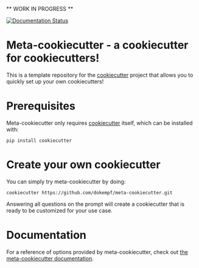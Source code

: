 ** WORK IN PROGRESS **

[![Documentation Status](https://readthedocs.org/projects/meta-cookiecutter/badge/?version=latest)](https://meta-cookiecutter.readthedocs.io/en/latest/?badge=latest)

# Meta-cookiecutter - a cookiecutter for cookiecutters!

This is a template repository for the [cookiecutter](https://github.com/cookiecutter/cookiecutter) project
that allows you to quickly set up your own cookiecutters!

# Prerequisites

Meta-cookiecutter only requires [cookiecutter](https://github.com/cookiecutter/cookiecutter) itself, which can be installed with:

```
pip install cookiecutter
```

# Create your own cookiecutter

You can simply try meta-cookiecutter by doing:

```
cookiecutter https://github.com/dokempf/meta-cookiecutter.git
```

Answering all questions on the prompt will create a cookiecutter
that is ready to be customized for your use case.

# Documentation

For a reference of options provided by meta-cookiecutter, check out
[the meta-cookiecutter documentation](https://readthedocs.org/projects/meta-cookiecutter/badge/?version=latest).
